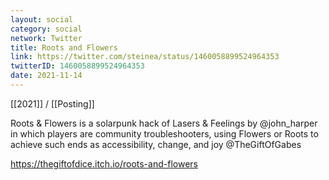 ```yaml
---
layout: social
category: social
network: Twitter
title: Roots and Flowers
link: https://twitter.com/steinea/status/1460058899524964353
twitterID: 1460058899524964353
date: 2021-11-14
---
```


[[2021]] / [[Posting]]

Roots & Flowers is a solarpunk hack of Lasers & Feelings by @john_harper in which players are community troubleshooters, using Flowers or Roots to achieve such ends as accessibility, change, and joy @TheGiftOfGabes

<https://thegiftofdice.itch.io/roots-and-flowers>
